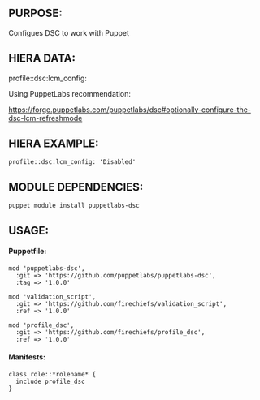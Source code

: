 ## PURPOSE:

Configues DSC to work with Puppet

## HIERA DATA:
profile::dsc:lcm_config:

 Using PuppetLabs recommendation:

 https://forge.puppetlabs.com/puppetlabs/dsc#optionally-configure-the-dsc-lcm-refreshmode

## HIERA EXAMPLE:
```
profile::dsc:lcm_config: 'Disabled'

```

## MODULE DEPENDENCIES:
```
puppet module install puppetlabs-dsc
```
## USAGE:

#### Puppetfile:
```
mod 'puppetlabs-dsc',
  :git => 'https://github.com/puppetlabs/puppetlabs-dsc',
  :tag => '1.0.0'

mod 'validation_script',
  :git => 'https://github.com/firechiefs/validation_script',
  :ref => '1.0.0'

mod 'profile_dsc',
  :git => 'https://github.com/firechiefs/profile_dsc',
  :ref => '1.0.0'
```
#### Manifests:
```
class role::*rolename* {
  include profile_dsc
}
```
